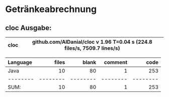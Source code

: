 # Getränkeabrechnung

## cloc Ausgabe: 

<!-- CLOC-REPORT-START -->
cloc|github.com/AlDanial/cloc v 1.96  T=0.04 s (224.8 files/s, 7509.7 lines/s)
--- | ---

Language|files|blank|comment|code
:-------|-------:|-------:|-------:|-------:
Java|10|80|1|253
--------|--------|--------|--------|--------
SUM:|10|80|1|253
<!-- CLOC-REPORT-END -->